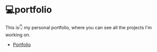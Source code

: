 # 💻portfolio
This is👇 my personal portfolio, where you can see all the projects I'm working on.
- [Portfolio](https://ivanlopez.netlify.app/)
